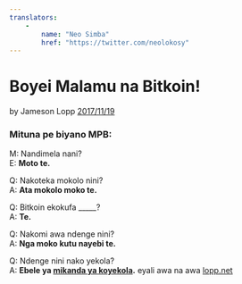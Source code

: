 ```yaml
---
translators: 
    - 
        name: "Neo Simba"
        href: "https://twitter.com/neolokosy"
---
```

# Boyei Malamu na Bitkoin!

by Jameson Lopp [2017/11/19](https://twitter.com/lopp/status/932350908461133825)

<LanguageDropdown/>

### Mituna pe biyano MPB:

M: Nandimela nani?  
E: **Moto te.**

Q: Nakoteka mokolo nini?  
A: **Ata mokolo moko te.**

Q: Bitkoin ekokufa _____?  
A: **Te.**

Q: Nakomi awa ndenge nini?  
A: **Nga moko kutu nayebi te.**


Q: Ndenge nini nako yekola?  
A: **Ebele ya [mikanda ya koyekola](/int/en/translations/).** eyali awa na awa [lopp.net](https://www.lopp.net/bitcoin-information.html)
